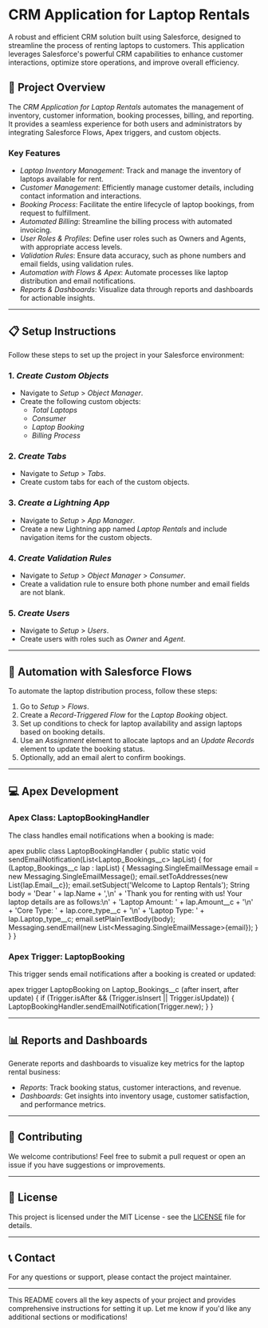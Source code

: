 # CRM Application for Laptop Rentals

A robust and efficient CRM solution built using Salesforce, designed to streamline the process of renting laptops to customers. This application leverages Salesforce's powerful CRM capabilities to enhance customer interactions, optimize store operations, and improve overall efficiency.

## 🚀 Project Overview

The *CRM Application for Laptop Rentals* automates the management of inventory, customer information, booking processes, billing, and reporting. It provides a seamless experience for both users and administrators by integrating Salesforce Flows, Apex triggers, and custom objects.

### Key Features
- *Laptop Inventory Management*: Track and manage the inventory of laptops available for rent.
- *Customer Management*: Efficiently manage customer details, including contact information and interactions.
- *Booking Process*: Facilitate the entire lifecycle of laptop bookings, from request to fulfillment.
- *Automated Billing*: Streamline the billing process with automated invoicing.
- *User Roles & Profiles*: Define user roles such as Owners and Agents, with appropriate access levels.
- *Validation Rules*: Ensure data accuracy, such as phone numbers and email fields, using validation rules.
- *Automation with Flows & Apex*: Automate processes like laptop distribution and email notifications.
- *Reports & Dashboards*: Visualize data through reports and dashboards for actionable insights.

---

## 📋 Setup Instructions

Follow these steps to set up the project in your Salesforce environment:

### 1. *Create Custom Objects*
   - Navigate to *Setup* > *Object Manager*.
   - Create the following custom objects:
     - *Total Laptops*
     - *Consumer*
     - *Laptop Booking*
     - *Billing Process*

### 2. *Create Tabs*
   - Navigate to *Setup* > *Tabs*.
   - Create custom tabs for each of the custom objects.

### 3. *Create a Lightning App*
   - Navigate to *Setup* > *App Manager*.
   - Create a new Lightning app named *Laptop Rentals* and include navigation items for the custom objects.

### 4. *Create Validation Rules*
   - Navigate to *Setup* > *Object Manager* > *Consumer*.
   - Create a validation rule to ensure both phone number and email fields are not blank.

### 5. *Create Users*
   - Navigate to *Setup* > *Users*.
   - Create users with roles such as *Owner* and *Agent*.

---

## 🔄 Automation with Salesforce Flows

To automate the laptop distribution process, follow these steps:

1. Go to *Setup* > *Flows*.
2. Create a *Record-Triggered Flow* for the *Laptop Booking* object.
3. Set up conditions to check for laptop availability and assign laptops based on booking details.
4. Use an *Assignment* element to allocate laptops and an *Update Records* element to update the booking status.
5. Optionally, add an email alert to confirm bookings.

---

## 💻 Apex Development

### Apex Class: LaptopBookingHandler
The class handles email notifications when a booking is made:

apex
public class LaptopBookingHandler {
    public static void sendEmailNotification(List<Laptop_Bookings__c> lapList) {
        for (Laptop_Bookings__c lap : lapList) {
            Messaging.SingleEmailMessage email = new Messaging.SingleEmailMessage();
            email.setToAddresses(new List<String>{lap.Email__c});
            email.setSubject('Welcome to Laptop Rentals');
            String body = 'Dear ' + lap.Name + ',\n' +
                          'Thank you for renting with us! Your laptop details are as follows:\n' +
                          'Laptop Amount: ' + lap.Amount__c + '\n' +
                          'Core Type: ' + lap.core_type__c + '\n' +
                          'Laptop Type: ' + lap.Laptop_type__c;
            email.setPlainTextBody(body);
            Messaging.sendEmail(new List<Messaging.SingleEmailMessage>{email});
        }
    }
}


### Apex Trigger: LaptopBooking
This trigger sends email notifications after a booking is created or updated:

apex
trigger LaptopBooking on Laptop_Bookings__c (after insert, after update) {
    if (Trigger.isAfter && (Trigger.isInsert || Trigger.isUpdate)) {
        LaptopBookingHandler.sendEmailNotification(Trigger.new);
    }
}


---

## 📊 Reports and Dashboards

Generate reports and dashboards to visualize key metrics for the laptop rental business:

- *Reports*: Track booking status, customer interactions, and revenue.
- *Dashboards*: Get insights into inventory usage, customer satisfaction, and performance metrics.

---

## 🤝 Contributing

We welcome contributions! Feel free to submit a pull request or open an issue if you have suggestions or improvements.

---

## 📄 License

This project is licensed under the MIT License - see the [LICENSE](LICENSE) file for details.

---

## 📞 Contact

For any questions or support, please contact the project maintainer.

---

This README covers all the key aspects of your project and provides comprehensive instructions for setting it up. Let me know if you'd like any additional sections or modifications!
